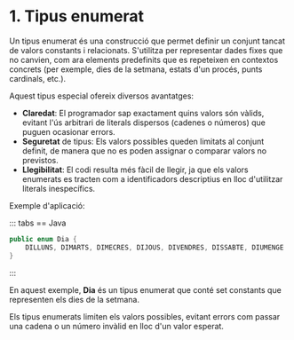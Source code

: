 # 1. Tipus enumerat

Un tipus enumerat és una construcció que permet definir un conjunt tancat de valors constants i relacionats. S'utilitza per representar dades fixes que no canvien, com ara elements predefinits que es repeteixen en contextos concrets (per exemple, dies de la setmana, estats d'un procés, punts cardinals, etc.).

Aquest tipus especial ofereix diversos avantatges:

- **Claredat**: El programador sap exactament quins valors són vàlids, evitant l'ús arbitrari de literals dispersos (cadenes o números) que puguen ocasionar errors.
- **Seguretat** de tipus: Els valors possibles queden limitats al conjunt definit, de manera que no es poden assignar o comparar valors no previstos.
- **Llegibilitat**: El codi resulta més fàcil de llegir, ja que els valors enumerats es tracten com a identificadors descriptius en lloc d'utilitzar literals inespecífics.

Exemple d'aplicació:

::: tabs
== Java

```java
public enum Dia {
    DILLUNS, DIMARTS, DIMECRES, DIJOUS, DIVENDRES, DISSABTE, DIUMENGE
}
```

:::

En aquest exemple, **Dia** és un tipus enumerat que conté set constants que representen els dies de la setmana.

Els tipus enumerats limiten els valors possibles, evitant errors com passar una cadena o un número invàlid en lloc d'un valor esperat.

